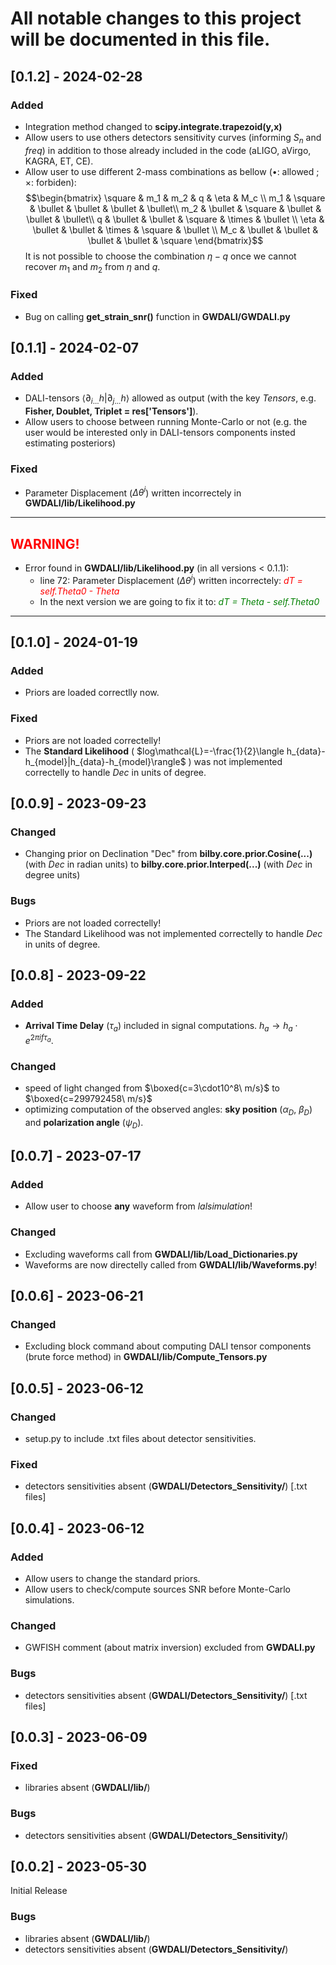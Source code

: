 # All notable changes to this project will be documented in this file.

## [0.1.2] - 2024-02-28
### Added
- Integration method changed to **scipy.integrate.trapezoid(y,x)**
- Allow users to use others detectors sensitivity curves (informing $S_n$ and $freq$) in addition to those already included in the code (aLIGO, aVirgo, KAGRA, ET, CE).
- Allow user to use different 2-mass combinations as bellow ($\bullet$: allowed ; $\times$: forbiden):
$$\begin{bmatrix} 
\square & m_1 & m_2 & q & \eta & M_c \\
m_1 & \square & \bullet & \bullet & \bullet & \bullet\\
m_2 & \bullet & \square & \bullet & \bullet & \bullet\\
q & \bullet & \bullet & \square & \times & \bullet \\
\eta & \bullet & \bullet & \times & \square & \bullet \\
M_c & \bullet & \bullet & \bullet & \bullet & \square
\end{bmatrix}$$
It is not possible to choose the combination $\eta-q$ once we cannot recover $m_1$ and $m_2$ from $\eta$ and $q$.

### Fixed
- Bug on calling **get_strain_snr()** function in **GWDALI/GWDALI.py**

## [0.1.1] - 2024-02-07
### Added
- DALI-tensors $\langle\partial_{i...}h|\partial_{j...}h\rangle$ allowed as output (with the key *Tensors*, e.g. **Fisher, Doublet, Triplet = res['Tensors']**).
- Allow users to choose between running Monte-Carlo or not (e.g. the user would be interested only in DALI-tensors components insted estimating posteriors)

### Fixed
- Parameter Displacement ($\Delta\theta^i$) written incorrectely in **GWDALI/lib/Likelihood.py**

---
## <span style="color:red">WARNING!</span>

- Error found in **GWDALI/lib/Likelihood.py** (in all versions < 0.1.1):
    - line 72: Parameter Displacement ($\Delta\theta^i$) written incorrectely: <span style="color:red">*dT = self.Theta0 - Theta*</span>
    - In the next version we are going to fix it to: <span style="color:green">*dT = Theta - self.Theta0*</span>
---

## [0.1.0] - 2024-01-19
### Added
- Priors are loaded correctlly now.

### Fixed
- Priors are not loaded correctelly!
- The **Standard Likelihood** ( $log\mathcal{L}=-\frac{1}{2}\langle h_{data}-h_{model}|h_{data}-h_{model}\rangle$ ) was not implemented correctelly to handle *Dec* in units of degree.

## [0.0.9] - 2023-09-23

### Changed
- Changing prior on Declination "Dec" from **bilby.core.prior.Cosine(...)** (with *Dec* in radian units) to **bilby.core.prior.Interped(...)** (with *Dec* in degree units)

### Bugs
- Priors are not loaded correctelly!
- The Standard Likelihood was not implemented correctelly to handle *Dec* in units of degree.

## [0.0.8] - 2023-09-22
### Added
- **Arrival Time Delay** ($\tau_a$) included in signal computations. $h_a\rightarrow h_a\cdot e^{2\pi i f \tau_a}$. 
  
### Changed
- speed of light changed from $\boxed{c=3\cdot10^8\ m/s}$ to $\boxed{c=299792458\ m/s}$
- optimizing computation of the observed angles: **sky position** $(\alpha_D,\ \beta_D)$ and **polarization angle** ($\psi_D$).

## [0.0.7] - 2023-07-17
### Added
- Allow user to choose **any** waveform from *lalsimulation*!
  
### Changed
- Excluding waveforms call from **GWDALI/lib/Load_Dictionaries.py**
- Waveforms are now directelly called from **GWDALI/lib/Waveforms.py**!

## [0.0.6] - 2023-06-21
### Changed
- Excluding block command about computing DALI tensor components (brute force method) in **GWDALI/lib/Compute_Tensors.py**

## [0.0.5] - 2023-06-12
### Changed
- setup.py to include .txt files about detector sensitivities.

### Fixed
- detectors sensitivities absent (**GWDALI/Detectors_Sensitivity/**) [.txt files]

## [0.0.4] - 2023-06-12
### Added
- Allow users to change the standard priors.
- Allow users to check/compute sources SNR before Monte-Carlo simulations.
   
### Changed
- GWFISH comment (about matrix inversion) excluded from **GWDALI.py**

### Bugs
- detectors sensitivities absent (**GWDALI/Detectors_Sensitivity/**) [.txt files]

## [0.0.3] - 2023-06-09
### Fixed
- libraries absent (**GWDALI/lib/**)

### Bugs
- detectors sensitivities absent (**GWDALI/Detectors_Sensitivity/**)

## [0.0.2] - 2023-05-30
Initial Release

### Bugs
- libraries absent (**GWDALI/lib/**)
- detectors sensitivities absent (**GWDALI/Detectors_Sensitivity/**)

